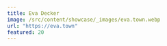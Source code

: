 ```yaml
---
title: Eva Decker
image: /src/content/showcase/_images/eva.town.webp
url: "https://eva.town"
featured: 20
---
```


